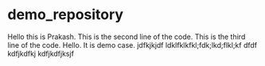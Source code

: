 # demo_repository
Hello this is Prakash.
This is the second line of the code.
This is the third line of the code.
Hello.
It is demo case.
jdfkjkjdf
ldklfklkfkl;fdk;lkd;flkl;kf
dfdf
kdfjkdfkj
kdfjkdfjksjf
